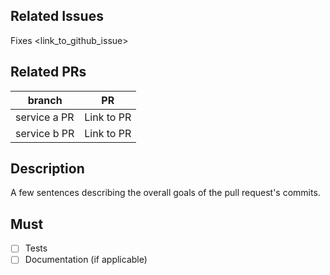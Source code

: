 ## Related Issues
Fixes <link_to_github_issue>

## Related PRs
branch | PR
------ | ------
service a PR | Link to PR
service b PR | Link to PR

## Description
A few sentences describing the overall goals of the pull request's commits.

## Must
- [ ] Tests
- [ ] Documentation (if applicable)
